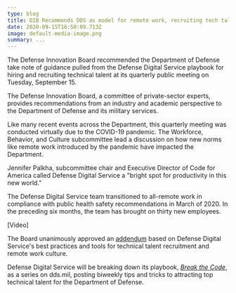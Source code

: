 ```yaml
---
type: blog
title: DIB Recommends DDS as model for remote work, recruiting tech talent to DoD
date: 2020-09-15T16:50:09.713Z
image: default-media-image.png
summary: ...
---
```

The Defense Innovation Board recommended the Department of Defense take note of guidance pulled from the Defense Digital Service playbook for hiring and recruiting technical talent at its quarterly public meeting on Tuesday, September 15. 

The Defense Innovation Board, a committee of private-sector experts, provides recommendations from an industry and academic perspective to the Department of Defense and its military services.

Like many recent events across the Department, this quarterly meeting was conducted virtually due to the COVID-19 pandemic. The Workforce, Behavior, and Culture subcommittee lead a discussion on how new norms like remote work introduced by the pandemic have impacted the Department. 

Jennifer Palkha, subcommittee chair and Executive Director of Code for America called Defense Digital Service a "bright spot for productivity in this new world."

The Defense Digital Service team transitioned to all-remote work in compliance with public health safety recommendations in March of 2020. In the preceding six months, the team has brought on thirty new employees.

\[Video]

The Board unanimously approved an [addendum](https://innovation.defense.gov/Portals/63/documents/Meeting%20Documents/September%2015%202020/DIB_Digital%20Talent_CLEARED.pdf?ver=2020-09-15-111827-080) based on Defense Digital Service's best practices and tools for technical talent recruitment and remote work culture. 

Defense Digital Service will be breaking down its playbook, *[Break the Code](https://dds.mil/DDS-BreakTheCode-Public.pdf)*, as a series on dds.mil, posting biweekly tips and tricks to attracting top technical talent for the Department of Defense.